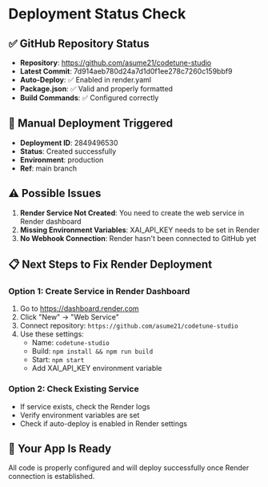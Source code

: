 # Deployment Status Check

## ✅ GitHub Repository Status
- **Repository**: https://github.com/asume21/codetune-studio
- **Latest Commit**: 7d914aeb780d24a7d1d0f1ee278c7260c159bbf9
- **Auto-Deploy**: ✅ Enabled in render.yaml
- **Package.json**: ✅ Valid and properly formatted
- **Build Commands**: ✅ Configured correctly

## 🚀 Manual Deployment Triggered
- **Deployment ID**: 2849496530
- **Status**: Created successfully
- **Environment**: production
- **Ref**: main branch

## ⚠️ Possible Issues
1. **Render Service Not Created**: You need to create the web service in Render dashboard
2. **Missing Environment Variables**: XAI_API_KEY needs to be set in Render
3. **No Webhook Connection**: Render hasn't been connected to GitHub yet

## 📋 Next Steps to Fix Render Deployment

### Option 1: Create Service in Render Dashboard
1. Go to https://dashboard.render.com
2. Click "New" → "Web Service" 
3. Connect repository: `https://github.com/asume21/codetune-studio`
4. Use these settings:
   - Name: `codetune-studio`
   - Build: `npm install && npm run build`
   - Start: `npm start`
   - Add XAI_API_KEY environment variable

### Option 2: Check Existing Service
- If service exists, check the Render logs
- Verify environment variables are set
- Check if auto-deploy is enabled in Render settings

## 🎵 Your App Is Ready
All code is properly configured and will deploy successfully once Render connection is established.
